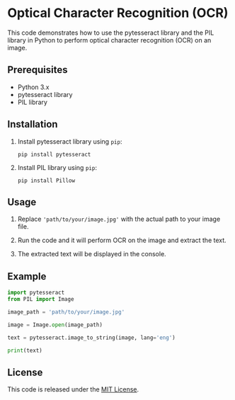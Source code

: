 # Optical Character Recognition (OCR)

This code demonstrates how to use the pytesseract library and the PIL library in Python to perform optical character recognition (OCR) on an image.

## Prerequisites

- Python 3.x
- pytesseract library
- PIL library

## Installation

1. Install pytesseract library using `pip`:
   ```
   pip install pytesseract
   ```

2. Install PIL library using `pip`:
   ```
   pip install Pillow
   ```

## Usage

1. Replace `'path/to/your/image.jpg'` with the actual path to your image file.

2. Run the code and it will perform OCR on the image and extract the text.

3. The extracted text will be displayed in the console.

## Example

```python
import pytesseract
from PIL import Image

image_path = 'path/to/your/image.jpg'

image = Image.open(image_path)

text = pytesseract.image_to_string(image, lang='eng')

print(text)
```

## License

This code is released under the [MIT License](https://opensource.org/licenses/MIT).
